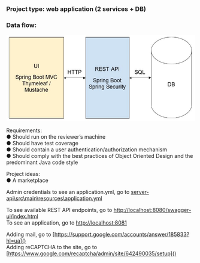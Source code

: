 ### Project type: web application (2 services + DB)

### Data flow:

![](task.png)

Requirements:<br>
●	Should run on the reviewer’s machine<br>
●	Should have test coverage<br>
●	Should contain a user authentication/authorization mechanism<br>
●	Should comply with the best practices of Object Oriented Design and the predominant Java code style<br>

Project ideas:<br>
●	A marketplace<br>

Admin credentials to see an application.yml, go to [server-api\src\main\resources\application.yml]()

To see available REST API endpoints, go to [http://localhost:8080/swagger-ui/index.html]()<br>
To see an application, go to [http://localhost:8081]()

Adding mail, go to [https://support.google.com/accounts/answer/185833?hl=ua]()<br>
Adding reCAPTCHA to the site, go to [https://www.google.com/recaptcha/admin/site/642490035/setup]()